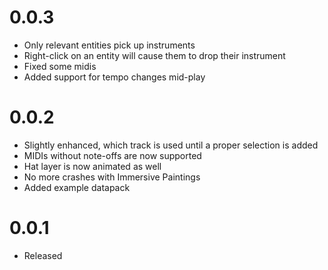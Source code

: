 # 0.0.3

* Only relevant entities pick up instruments
* Right-click on an entity will cause them to drop their instrument
* Fixed some midis
* Added support for tempo changes mid-play

# 0.0.2

* Slightly enhanced, which track is used until a proper selection is added
* MIDIs without note-offs are now supported
* Hat layer is now animated as well
* No more crashes with Immersive Paintings
* Added example datapack

# 0.0.1

* Released